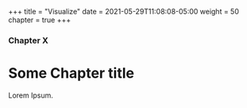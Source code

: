 +++
title = "Visualize"
date = 2021-05-29T11:08:08-05:00
weight = 50
chapter = true
+++

### Chapter X

# Some Chapter title

Lorem Ipsum.